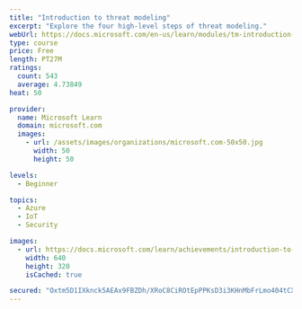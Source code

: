 ```yaml
---
title: "Introduction to threat modeling"
excerpt: "Explore the four high-level steps of threat modeling."
webUrl: https://docs.microsoft.com/en-us/learn/modules/tm-introduction-to-threat-modeling/
type: course
price: Free
length: PT27M
ratings:
  count: 543
  average: 4.73849
heat: 50

provider:
  name: Microsoft Learn
  domain: microsoft.com
  images:
    - url: /assets/images/organizations/microsoft.com-50x50.jpg
      width: 50
      height: 50

levels:
  - Beginner

topics:
  - Azure
  - IoT
  - Security

images:
  - url: https://docs.microsoft.com/learn/achievements/introduction-to-threat-modeling-social.png
    width: 640
    height: 320
    isCached: true

secured: "Oxtm5D1IXknck5AEAx9FBZDh/XRoC8CiROtEpPPKsD3i3KHnMbFrLmo404tCXtr5iWvVBANaAn2M30Xga6PqkFIFA24KYrxF+EQ0Jm8Q1MXnzIuvim9tqZfhbyDrgGF6NbFpzB/213iEmf2s5ak8rYfufmJuDxfOd28e5RA1vxe5exLvgd+Q/qKFJhW37EWMS0L8bz7FvcXo2M+nZXybj2PC1T/I5bcBw7jY6tfF14jPc6ul/011pZIAM53CPKpGoL0wYkFV1ARw1augNwcHknz2UHiuq1MWEkFenIoT+VAgw42Dzr0+KiRc9IIo8MN4hUeuiJizxurF6G9lizFKtt/KUkebAGKARdIve3tukcZ5XR1WGAYylezqPjZBi2vPSR60tP8QA6IRCrteLBH6VA2up+tYqzp0UqYTnobnUyE=;2yqgv0cexzeFteKVfyq49w=="
---
```


